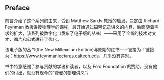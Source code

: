 ## Preface
前言介绍了这个系列的由来，受到 Matthew Sands 教授的启发，决定由 Richard Feynman 教授讲授物理学的课程，最开始通过磁带记录讲义的内容，后面随着需求的扩大，该系列被数字化（发布了电子版的丛书）——采用了全新的技术对文本、图片和公式进行了优化。

该电子版的丛书(the New Millennium Edition)与原始的红书——链接为：链接为：https://www.feynmanlectures.caltech.edu，几乎没有差别。

书中特意感谢了参与贡献的学者和读者，以及 Ford Foundation 的赞助。没有他们的付出，就没有现今的“费曼的物理讲义”。
